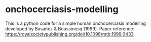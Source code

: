 # onchocerciasis-modelling
This is a python code for a simple human onchocerciasis modelling developed by Basáñez &amp; Boussinesq (1999). Paper reference: https://royalsocietypublishing.org/doi/10.1098/rstb.1999.0433 
